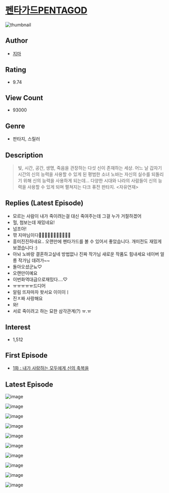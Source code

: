 # [펜타가드PENTAGOD](https://comic.naver.com/bestChallenge/list?titleId=801893)
![thumbnail](https://image-comic.pstatic.net/user_contents_data/challenge_comic/2023/03/02/359097/upload_3473745592569848630_480x623.jpeg)

## Author
- [지마](https://comic.naver.com/artistTitle?id=359097)

## Rating
- 9.74

## View Count
- 93000

## Genre
- 판타지, 스릴러

## Description
> 빛, 시간, 공간, 생명, 죽음을 관장하는 다섯 신이 존재하는 세상. 어느 날 갑자기 시간의 신의 능력을 사용할 수 있게 된 평범한 소녀 노바는 자신의 실수를 되돌리기 위해 신의 능력을 사용하게 되는데... 다양한 시대와 나라의 사람들이 신의 능력을 사용할 수 있게 되며 펼쳐지는 다크 퓨전 판타지. <자유연재>

## Replies (Latest Episode)
- 모르는 사람이 내가 죽이려는걸 대신 죽여주는데 그걸 누가 거절하겠어
- 헐, 첨보는데 재밌네요!
- 넘조아!
- 꺆 지마님이다🩵🩵🩵🩵🩵🥹✨✨🩵🩵🩵
- 흥미진진하네요.. 오랜만에 펜타가드를 볼 수 있어서 좋았습니다. 개미전도 재밌게 보겠습니다 :)
- 아놔 노바랑 결혼하고싶네 방법없나 진짜 작가님 새로운 작품도 힘내세요 네이버 얼릉 작가님 데려가~~
- 돌아오셨군뇨♡
- 오랜만이예요
- 이번화역대급으로재밌다....♡
- ㅠㅠㅠㅠㅠ드디어
- 알림 뜨자마자 왓서요 이이이ㅣ
- 진ㅈ짜 사랑해요
- 와!
- 서로 죽이려고 하는 묘한 삼각관계(?) ㅠ.ㅠ

## Interest
- 1,512

## First Episode
- [1화 : 내가 사랑하는 모두에게 신의 축복을](https://comic.naver.com/bestChallenge/detail?titleId=801893&no=1)

## Latest Episode
![image](https://image-comic.pstatic.net/user_contents_data/challenge_comic/2023/05/22/359097/upload_3906420993847146041.jpeg)

![image](https://image-comic.pstatic.net/user_contents_data/challenge_comic/2023/05/22/359097/upload_3486458334954993456.jpeg)

![image](https://image-comic.pstatic.net/user_contents_data/challenge_comic/2023/05/22/359097/upload_3617906956647675444.jpeg)

![image](https://image-comic.pstatic.net/user_contents_data/challenge_comic/2023/05/22/359097/upload_7377793611060359521.jpeg)

![image](https://image-comic.pstatic.net/user_contents_data/challenge_comic/2023/05/22/359097/upload_7364854580471162169.jpeg)

![image](https://image-comic.pstatic.net/user_contents_data/challenge_comic/2023/05/22/359097/upload_3904727960769619556.jpeg)

![image](https://image-comic.pstatic.net/user_contents_data/challenge_comic/2023/05/22/359097/upload_7377569529677820259.jpeg)

![image](https://image-comic.pstatic.net/user_contents_data/challenge_comic/2023/05/22/359097/upload_7149008331799345457.jpeg)

![image](https://image-comic.pstatic.net/user_contents_data/challenge_comic/2023/05/22/359097/upload_4063994199999591224.jpeg)

![image](https://image-comic.pstatic.net/user_contents_data/challenge_comic/2023/05/24/359097/upload_3990583127750304312.jpeg)
